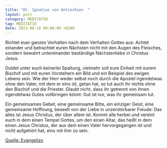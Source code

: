 ```yaml
---
title: "Hl. Ignatius von Antiochien  "
layout: post
category: MEDITATIO
tag: MEDITATIO
date: 2023-08-16 09:00:00 +0100
---
```

Richtet euer ganzes Verhalten nach dem Verhalten Gottes aus: Achtet einander und betrachtet euren Nächsten nicht mit den Augen des Fleisches, sondern bewahrt untereinander beständige Nächstenliebe in Christus Jesus.

Duldet unter euch keinerlei Spaltung, vielmehr soll eure Einheit mit eurem Bischof und mit euren Vorstehern ein Bild und ein Beispiel des ewigen Lebens sein.<!--more--> Wie der Herr weder selbst noch durch die Apostel irgendetwas ohne den Vater, mit dem er eins ist, getan hat, so tut auch ihr nichts ohne den Bischof und die Priester. Glaubt nicht, dass ihr getrennt von ihnen irgendetwas Gutes vollbringen könnt: Gut ist nur, was ihr gemeinsam tut. 

Ein gemeinsames Gebet, eine gemeinsame Bitte, ein einziger Geist, eine gemeinsame Hoffnung, beseelt von der Liebe in unzerstörbarer Freude: Das alles ist Jesus Christus, der über allem ist. Kommt alle herbei und vereint euch in dem einen Tempel Gottes, um den einen Altar, das heißt in dem einen Jesus Christus, der aus dem einen Vater hervorgegangen ist und nicht aufgehört hat, eins mit ihm zu sein.


[Quelle: Evangelizo](https://evangeliumtagfuertag.org/DE/gospel)